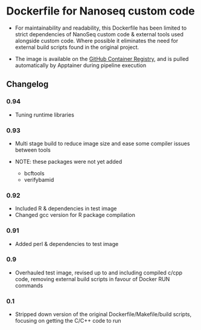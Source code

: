 # Dockerfile for Nanoseq custom code

- For maintainability and readability, this Dockerfile has been limited to strict dependencies of NanoSeq custom code & external tools used alongside custom code. Where possible it eliminates the need for external build scripts found in the original project.

- The image is available on the [GitHub Container Registry](https://github.com/NBISweden/NanoSeq/pkgs/container/nanoseq-src), and is pulled automatically by Apptainer during pipeline execution

## Changelog


### 0.94

- Tuning runtime libraries

### 0.93

- Multi stage build to reduce image size and ease some compiler issues between tools

- NOTE: these packages were not yet added

	- bcftools
	- verifybamid

### 0.92

- Included R & dependencies in test image
- Changed gcc version for R package compilation

### 0.91

- Added perl & dependencies to test image

### 0.9

- Overhauled test image, revised up to and including compiled c/cpp code, removing external build scripts in favour of Docker RUN commands

### 0.1

- Stripped down version of the original Dockerfile/Makefile/build scripts, focusing on getting the C/C++ code to run
